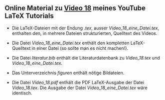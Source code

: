 ## Online Material zu [Video 18](https://youtu.be/8o1zrjr8QDs) meines YouTube LaTeX Tutorials

- Die LaTeX-Dateien mit der Endung *.tex*, ausser *Video_18_eine_Datei.tex*, enthalten den, in mehrere Dateien strukturierten, Quelltext des Videos.

- Die Datei *Video_18_eine_Datei.tex* enthält den kompletten LaTeX-Quelltext in einer Datei (so sollte man es nicht machen!).

- Die Datei *literatur.bib* enthält die Literaturdatenbank zu *Video_18.tex* und *Video_18_eine_Datei.tex*.

- Das Unterverzeichnis *figuren* enthält nötige Bildateien.

- Die Datei *Video_18.pdf* enthält die PDF LaTeX-Ausgabe der Datei *Video_18.tex*. Die Ausgabe der Datei *Video_18_eine_Datei.tex* wäre identisch. 

